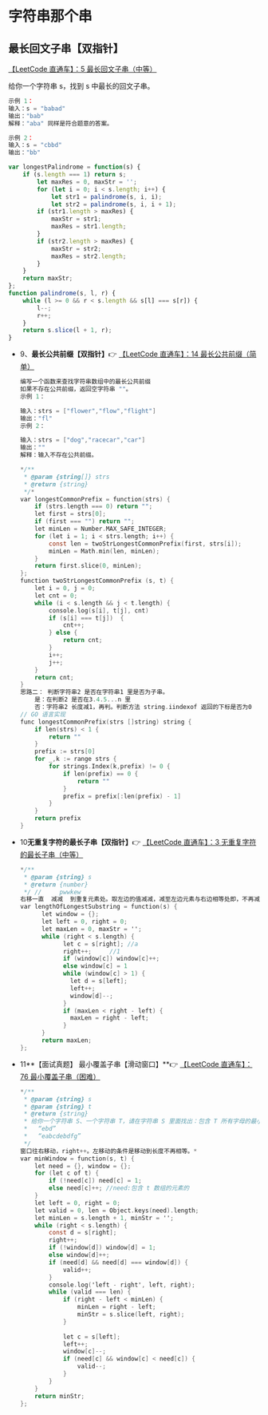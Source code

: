 # 字符串那个串


<!--more-->

## 最长回文子串【双指针】
[【LeetCode 直通车】：5 最长回文子串（中等）](https://leetcode-cn.com/problems/longest-palindromic-substring)

给你一个字符串 s，找到 s 中最长的回文子串。

```js
示例 1：
输入：s = "babad"
输出："bab"
解释："aba" 同样是符合题意的答案。

示例 2：
输入：s = "cbbd"
输出："bb"
```

```js
var longestPalindrome = function(s) {
    if (s.length === 1) return s;
        let maxRes = 0, maxStr = '';
        for (let i = 0; i < s.length; i++) {
            let str1 = palindrome(s, i, i);
            let str2 = palindrome(s, i, i + 1);   
        if (str1.length > maxRes) {
            maxStr = str1;
            maxRes = str1.length;
        }
        if (str2.length > maxRes) {
            maxStr = str2;
            maxRes = str2.length;
        }
    }
    return maxStr;
};
function palindrome(s, l, r) {
    while (l >= 0 && r < s.length && s[l] === s[r]) {
        l--;
        r++;
    }
    return s.slice(l + 1, r);
}
```
    
- 9、**最长公共前缀【双指针】**👉 [【LeetCode 直通车】：14 最长公共前缀（简单）](https://link.juejin.cn/?target=https%3A%2F%2Fleetcode-cn.com%2Fproblems%2Flongest-common-prefix%2F)
    
    ```objectivec
    编写一个函数来查找字符串数组中的最长公共前缀
    如果不存在公共前缀，返回空字符串 ""。
    示例 1：
    
    输入：strs = ["flower","flow","flight"]
    输出："fl"
    示例 2：
    
    输入：strs = ["dog","racecar","car"]
    输出：""
    解释：输入不存在公共前缀。
    
    */**
     * @param {string[]} strs
     * @return {string}
     */*
    var longestCommonPrefix = function(strs) {
        if (strs.length === 0) return "";
        let first = strs[0];
        if (first === "") return "";
        let minLen = Number.MAX_SAFE_INTEGER;
        for (let i = 1; i < strs.length; i++) {
            const len = twoStrLongestCommonPrefix(first, strs[i]);
            minLen = Math.min(len, minLen);
        }
        return first.slice(0, minLen);
    };
    function twoStrLongestCommonPrefix (s, t) {
        let i = 0, j = 0;
        let cnt = 0;
        while (i < s.length && j < t.length) {
            console.log(s[i], t[j], cnt)
            if (s[i] === t[j])  {
                cnt++;
            } else {
                return cnt;
            }
            i++;
            j++;
        }
        return cnt;
    }
    思路二： 判断字符串2 是否在字符串1 里是否为子串。
    	是：在判断2 是否在3.4.5...n 里
    	否：字符串2 长度减1，再判。判断方法 string.iindexof 返回的下标是否为0
    // GO 语言实现
    func longestCommonPrefix(strs []string) string {
        if len(strs) < 1 {
            return ""
        }
        prefix := strs[0]
        for _,k := range strs {
            for strings.Index(k,prefix) != 0 {
                if len(prefix) == 0 {
                    return ""
                }
                prefix = prefix[:len(prefix) - 1]
            }
        }
        return prefix
    }
    ```
    
- 10**无重复字符的最长子串【双指针】**👉 [【LeetCode 直通车】：3 无重复字符的最长子串（中等）](https://link.juejin.cn/?target=https%3A%2F%2Fleetcode-cn.com%2Fproblems%2Flongest-substring-without-repeating-characters%2F)
    
    ```objectivec
    */**
     * @param {string} s
     * @return {number}
     */ //     pwwkew
    右移一直  减减  到重复元素处。取左边的值减减，减至左边元素与右边相等处即，不再减*
    var lengthOfLongestSubstring = function(s) {
    	  let window = {};
    	  let left = 0, right = 0;
    	  let maxLen = 0, maxStr = '';
    	  while (right < s.length) {
    		    let c = s[right]; //a
    		    right++;     //1
    		    if (window[c]) window[c]++; 
    		    else window[c] = 1
    		    while (window[c] > 1) {
    		      let d = s[left];
    		      left++;
    		      window[d]--;
    		    }
    		    if (maxLen < right - left) {
    		      maxLen = right - left;
    		    }
    	  }
    	  return maxLen;
    };
    ```
    
- 11**【面试真题】 最小覆盖子串【滑动窗口】**👉 [【LeetCode 直通车】：76 最小覆盖子串（困难）](https://link.juejin.cn/?target=https%3A%2F%2Fleetcode-cn.com%2Fproblems%2Fminimum-window-substring%2F)
    
    ```objectivec
    */**
     * @param {string} s
     * @param {string} t
     * @return {string}
     * 给你一个字符串 S、一个字符串 T，请在字符串 S 里面找出：包含 T 所有字母的最小子串。
     *   “ebd”
     *   “eabcdebdfg”
     */
    窗口往右移动，right++。左移动的条件是移动到长度不再相等。*
    var minWindow = function(s, t) {
        let need = {}, window = {};
        for (let c of t) {
            if (!need[c]) need[c] = 1;
            else need[c]++; //need:包含 t 数组的元素的
        }
        let left = 0, right = 0;
        let valid = 0, len = Object.keys(need).length;
        let minLen = s.length + 1, minStr = '';
        while (right < s.length) {
            const d = s[right];
            right++;
            if (!window[d]) window[d] = 1;
            else window[d]++;
            if (need[d] && need[d] === window[d]) {
                valid++;
            }
            console.log('left - right', left, right);
            while (valid === len) {
                if (right - left < minLen) {
                    minLen = right - left;
                    minStr = s.slice(left, right);
                }
                
                let c = s[left];
                left++;
                window[c]--;
                if (need[c] && window[c] < need[c]) {
                    valid--;
                }
            }
        }
        return minStr;
    };
    ```
    

